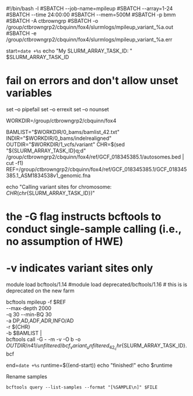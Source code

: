#!/bin/bash -l
#SBATCH --job-name=mpileup
#SBATCH --array=1-24
#SBATCH --time 24:00:00
#SBATCH --mem=500M
#SBATCH -p bmm
#SBATCH -A ctbrowngrp
#SBATCH -o /group/ctbrowngrp2/cbquinn/fox4/slurmlogs/mpileup_variant_%a.out
#SBATCH -e /group/ctbrowngrp2/cbquinn/fox4/slurmlogs/mpileup_variant_%a.err

start=`date +%s`
echo "My SLURM_ARRAY_TASK_ID: " $SLURM_ARRAY_TASK_ID

# fail on errors and don't allow unset variables
set –o pipefail
set –o errexit
set –o nounset

WORKDIR=/group/ctbrowngrp2/cbquinn/fox4

BAMLIST="$WORKDIR/0_bams/bamlist_42.txt"
INDIR="$WORKDIR/0_bams/indelrealigned"
OUTDIR="$WORKDIR/1_vcfs/variant"
CHR=$(sed "${SLURM_ARRAY_TASK_ID}q;d" /group/ctbrowngrp2/cbquinn/fox4/ref/GCF_018345385.1/autosomes.bed | cut -f1)
REF=/group/ctbrowngrp2/cbquinn/fox4/ref/GCF_018345385.1/GCF_018345385.1_ASM1834538v1_genomic.fna

echo "Calling variant sites for chromosome: $CHR (chr${SLURM_ARRAY_TASK_ID})"

# the -G flag instructs bcftools to conduct single-sample calling (i.e., no assumption of HWE)
# -v indicates variant sites only

module load bcftools/1.14
#module load deprecated/bcftools/1.16 # this is is deprecated on the new farm 

bcftools mpileup -f $REF \
    --max-depth 2000 \
    -q 30 --min-BQ 30 \
    -a DP,AD,ADF,ADR,INFO/AD \
    -r ${CHR} \
    -b $BAMLIST | \
bcftools call -G - -m -v -O b -o $OUTDIR/n41/unfiltered/bcf_variant_unfiltered_42_chr${SLURM_ARRAY_TASK_ID}.bcf

end=`date +%s`
runtime=$((end-start))
echo "finished!"
echo $runtime



Rename samples
```
bcftools query --list-samples --format "[%SAMPLE\n]" $FILE
```
